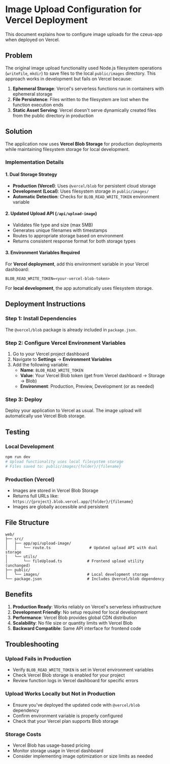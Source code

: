 # Image Upload Configuration for Vercel Deployment

This document explains how to configure image uploads for the czeus-app when deployed on Vercel.

## Problem

The original image upload functionality used Node.js filesystem operations (`writeFile`, `mkdir`) to save files to the local `public/images` directory. This approach works in development but fails on Vercel because:

1. **Ephemeral Storage**: Vercel's serverless functions run in containers with ephemeral storage
2. **File Persistence**: Files written to the filesystem are lost when the function execution ends
3. **Static Asset Serving**: Vercel doesn't serve dynamically created files from the public directory in production

## Solution

The application now uses **Vercel Blob Storage** for production deployments while maintaining filesystem storage for local development.

### Implementation Details

#### 1. Dual Storage Strategy
- **Production (Vercel)**: Uses `@vercel/blob` for persistent cloud storage
- **Development (Local)**: Uses filesystem storage in `public/images/`
- **Automatic Detection**: Checks for `BLOB_READ_WRITE_TOKEN` environment variable

#### 2. Updated Upload API (`/api/upload-image`)
- Validates file type and size (max 5MB)
- Generates unique filenames with timestamps
- Routes to appropriate storage based on environment
- Returns consistent response format for both storage types

#### 3. Environment Variables Required

For **Vercel deployment**, add this environment variable in your Vercel dashboard:

```
BLOB_READ_WRITE_TOKEN=<your-vercel-blob-token>
```

For **local development**, the app automatically uses filesystem storage.

## Deployment Instructions

### Step 1: Install Dependencies
The `@vercel/blob` package is already included in `package.json`.

### Step 2: Configure Vercel Environment Variables

1. Go to your Vercel project dashboard
2. Navigate to **Settings** → **Environment Variables**
3. Add the following variable:
   - **Name**: `BLOB_READ_WRITE_TOKEN`
   - **Value**: Your Vercel Blob token (get from Vercel dashboard → Storage → Blob)
   - **Environment**: Production, Preview, Development (or as needed)

### Step 3: Deploy
Deploy your application to Vercel as usual. The image upload will automatically use Vercel Blob storage.

## Testing

### Local Development
```bash
npm run dev
# Upload functionality uses local filesystem storage
# Files saved to: public/images/{folder}/{filename}
```

### Production (Vercel)
- Images are stored in Vercel Blob Storage
- Returns full URLs like: `https://{project}.blob.vercel.app/{folder}/{filename}`
- Images are globally accessible and persistent

## File Structure

```
web/
├── src/
│   ├── app/api/upload-image/
│   │   └── route.ts                 # Updated upload API with dual storage
│   └── utils/
│       └── fileUpload.ts           # Frontend upload utility (unchanged)
├── public/
│   └── images/                     # Local development storage
└── package.json                    # Includes @vercel/blob dependency
```

## Benefits

1. **Production Ready**: Works reliably on Vercel's serverless infrastructure
2. **Development Friendly**: No setup required for local development
3. **Performance**: Vercel Blob provides global CDN distribution
4. **Scalability**: No file size or quantity limits with Vercel Blob
5. **Backward Compatible**: Same API interface for frontend code

## Troubleshooting

### Upload Fails in Production
- Verify `BLOB_READ_WRITE_TOKEN` is set in Vercel environment variables
- Check Vercel Blob storage is enabled for your project
- Review function logs in Vercel dashboard for specific errors

### Upload Works Locally but Not in Production
- Ensure you've deployed the updated code with `@vercel/blob` dependency
- Confirm environment variable is properly configured
- Check that your Vercel plan supports Blob storage

### Storage Costs
- Vercel Blob has usage-based pricing
- Monitor storage usage in Vercel dashboard
- Consider implementing image optimization or size limits as needed